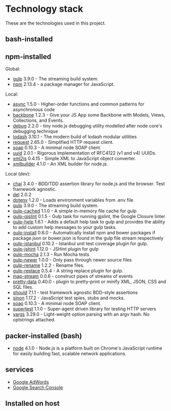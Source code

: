 # Technology stack
These are the technologies used in this project.

## bash-installed
## npm-installed
Global:
- [gulp](https://www.npmjs.com/package/gulp) 3.9.0 - The streaming build system.
- [npm](https://www.npmjs.com/package/npm) 2.13.4 - a package manager for JavaScript.

Local:
- [async](https://www.npmjs.com/package/async) 1.5.0 - Higher-order functions and common patterns for asynchronous code
- [backbone](https://www.npmjs.com/package/backbone) 1.2.3 - Give your JS App some Backbone with Models, Views, Collections, and Events.
- [debug](https://www.npmjs.com/package/debug) 2.2.0 - tiny node.js debugging utility modelled after node core's debugging technique
- [lodash](https://www.npmjs.com/package/lodash) 3.10.1 - The modern build of lodash modular utilities
- [request]() 2.65.0 - Simplified HTTP request client.
- [soap](https://www.npmjs.com/package/soap) 0.10.3 - A minimal node SOAP client.
- [uuid](https://www.npmjs.com/package/uuid) 2.0.1 - Rigorous implementation of RFC4122 (v1 and v4) UUIDs.
- [xml2js](https://www.npmjs.com/package/xml2js) 0.4.15 - Simple XML to JavaScript object converter.
- [xmlbuilder](https://www.npmjs.com/package/xmlbuilder) 4.1.0 - An XML builder for node.js.

Local (dev):
- [chai](https://www.npmjs.com/package/chai) 3.4.0 - BDD/TDD assertion library for node.js and the browser. Test framework agnostic.
- [del](https://www.npmjs.com/package/del) 2.0.2
- [dotenv](https://www.npmjs.com/package/dotenv) 1.2.0 - Loads environment variables from .env file
- [gulp](https://www.npmjs.com/package/gulp) 3.9.0 - The streaming build system.
- [gulp-cached](https://www.npmjs.com/package/gulp-cached) 1.1.0 - A simple in-memory file cache for gulp
- [gulp-gjslint](https://www.npmjs.com/package/gulp-gjslint) 0.1.5 - Gulp task for running gjslint, the Google Closure linter
- [gulp-help](https://www.npmjs.com/package/gulp-help) 1.6.1 - Adds a default help task to gulp and provides the ability to add custom help messages to your gulp tasks.
- [gulp-install](https://www.npmjs.com/package/gulp-install) 0.6.0 - Automatically install npm and bower packages if package.json or bower.json is found in the gulp file stream respectively
- [gulp-istanbul](https://www.npmjs.com/package/gulp-istanbul) 0.10.2 - Istanbul unit test coverage plugin for gulp.
- [gulp-jshint](https://www.npmjs.com/package/gulp-jshint) 1.12.0 - JSHint plugin for gulp
- [gulp-mocha](https://www.npmjs.com/package/gulp-mocha) 2.1.3 - Run Mocha tests
- [gulp-newer](https://www.npmjs.com/package/gulp-newer) 1.0.0 - Only pass through newer source files
- [gulp-rename](https://www.npmjs.com/package/gulp-rename) 1.2.2 - Rename files.
- [gulp-replace](https://www.npmjs.com/package/gulp-replace) 0.5.4 - A string replace plugin for gulp.
- [map-stream](https://www.npmjs.com/package/map-stream) 0.0.6 - construct pipes of streams of events
- [pretty-data](https://www.npmjs.com/package/pretty-data) 0.40.0 - plugin to pretty-print or minify XML, JSON, CSS and SQL files.
- [should](https://www.npmjs.com/package/should) 7.1.1 - test framework agnostic BDD-style assertions
- [sinon](https://www.npmjs.com/package/sinon) 1.17.2 - JavaScript test spies, stubs and mocks.
- [soap](https://www.npmjs.com/package/soap) 0.10.3 - A minimal node SOAP client.
- [supertest](https://www.npmjs.com/package/supertest) 1.1.0 - Super-agent driven library for testing HTTP servers
- [yargs](https://www.npmjs.com/package/yargs) 3.29.0 - Light-weight option parsing with an argv hash. No optstrings attached.

## packer-installed (bash)
- [node](https://nodejs.org/) 4.1.0 - Node.js is a platform built on Chrome's JavaScript runtime for easily building fast, scalable network applications.

## services
- [Google AdWords]()
- [Google Search Console]()

## Installed on host

